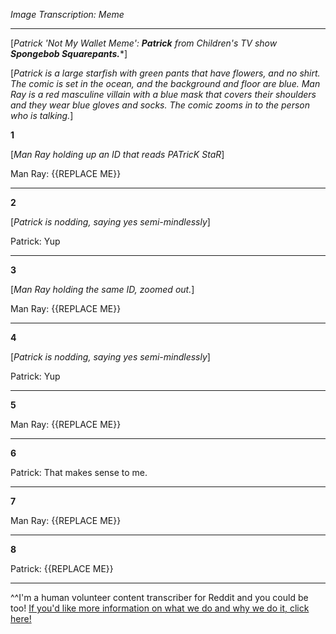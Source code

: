 *Image Transcription: Meme*

---

[*Patrick 'Not My Wallet Meme':* ***Patrick*** *from Children's TV show* ***Spongebob Squarepants.****] 

[*Patrick is a large starfish with green pants that have flowers, and no shirt. The comic is set in the ocean, and the background and floor are blue. Man Ray is a red masculine villain with a blue mask that covers their shoulders and they wear blue gloves and socks. The comic zooms in to the person who is talking.*]


**1**

[*Man Ray holding up an ID that reads PATricK StaR*]

Man Ray: {{REPLACE ME}}

---

**2**

[*Patrick is nodding, saying yes semi-mindlessly*]


Patrick: Yup

---

**3**

[*Man Ray holding the same ID, zoomed out.*]

Man Ray: {{REPLACE ME}}

---

**4**

[*Patrick is nodding, saying yes semi-mindlessly*]

Patrick:  Yup

---

**5**

Man Ray:  {{REPLACE ME}}

---
**6**

Patrick:  That makes sense to me.

---

**7**

Man Ray:  {{REPLACE ME}}

---

**8**

Patrick:  {{REPLACE ME}}

---

^^I'm&#32;a&#32;human&#32;volunteer&#32;content&#32;transcriber&#32;for&#32;Reddit&#32;and&#32;you&#32;could&#32;be&#32;too!&#32;[If&#32;you'd&#32;like&#32;more&#32;information&#32;on&#32;what&#32;we&#32;do&#32;and&#32;why&#32;we&#32;do&#32;it,&#32;click&#32;here!](https://www.reddit.com/r/TranscribersOfReddit/wiki/index)
